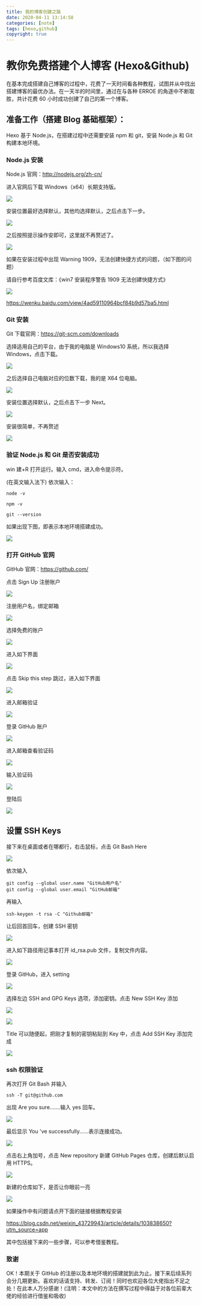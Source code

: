 ```yaml
---
title: 我的博客创建之路
date: 2020-04-11 13:14:58
categories: [note]
tags: [hexo,github]
copyright: true
---
```


# 教你免费搭建个人博客 (Hexo&Github)

在基本完成搭建自己博客的过程中，花费了一天时间看各种教程，试图并从中找出搭建博客的最优办法。在一天半的时间里，通过在与各种 ERROE 的角逐中不断取胜，共计花费 60 小时成功创建了自己的第一个博客。

<!-- more -->

## 准备工作（搭建 Blog 基础框架）：

Hexo 基于 Node.js，在搭建过程中还需要安装 npm 和 git，安装 Node.js 和 Git 构建本地环境。

### Node.js 安装

Node.js 官网：http://nodejs.org/zh-cn/

进入官网后下载 Windows（x64）长期支持版。

![](https://github.com/sujit-168/Blog-Picture/raw/master/My%20Blog/%E6%88%91%E7%9A%84%E5%8D%9A%E5%AE%A2%E5%88%9B%E5%BB%BA%E4%B9%8B%E8%B7%AF1/node.js1.png)

安装位置最好选择默认，其他均选择默认，之后点击下一步。

![](https://github.com/sujit-168/Blog-Picture/raw/master/My%20Blog/%E6%88%91%E7%9A%84%E5%8D%9A%E5%AE%A2%E5%88%9B%E5%BB%BA%E4%B9%8B%E8%B7%AF1/Node.js.png)

之后按照提示操作安即可，这里就不再赘述了。

![](https://github.com/sujit-168/Blog-Picture/raw/master/My%20Blog/%E6%88%91%E7%9A%84%E5%8D%9A%E5%AE%A2%E5%88%9B%E5%BB%BA%E4%B9%8B%E8%B7%AF1/Node.js0.jpg)

如果在安装过程中出现 Warning 1909，无法创建快捷方式的问题，（如下图的问题）

请自行参考百度文库：《win7 安装程序警告 1909 无法创建快捷方式》

![](https://github.com/sujit-168/Blog-Picture/raw/master/My%20Blog/%E6%88%91%E7%9A%84%E5%8D%9A%E5%AE%A2%E5%88%9B%E5%BB%BA%E4%B9%8B%E8%B7%AF1/CSDN_1909.jpg)

https://wenku.baidu.com/view/4ad59110964bcf84b9d57ba5.html

### Git 安装

Git 下载官网：https://git-scm.com/downloads

选择适用自己的平台，由于我的电脑是 Windows10 系统，所以我选择 Windows，点击下载。

![](https://github.com/sujit-168/Blog-Picture/raw/master/My%20Blog/%E6%88%91%E7%9A%84%E5%8D%9A%E5%AE%A2%E5%88%9B%E5%BB%BA%E4%B9%8B%E8%B7%AF1/git.png)

之后选择自己电脑对应的位数下载，我的是 X64 位电脑。

![](https://github.com/sujit-168/Blog-Picture/raw/master/My%20Blog/%E6%88%91%E7%9A%84%E5%8D%9A%E5%AE%A2%E5%88%9B%E5%BB%BA%E4%B9%8B%E8%B7%AF1/git1.png)

安装位置选择默认，之后点击下一步 Next。

![](https://github.com/sujit-168/Blog-Picture/raw/master/My%20Blog/%E6%88%91%E7%9A%84%E5%8D%9A%E5%AE%A2%E5%88%9B%E5%BB%BA%E4%B9%8B%E8%B7%AF1/git2.png)

安装很简单，不再赘述

![](https://github.com/sujit-168/Blog-Picture/raw/master/My%20Blog/%E6%88%91%E7%9A%84%E5%8D%9A%E5%AE%A2%E5%88%9B%E5%BB%BA%E4%B9%8B%E8%B7%AF1/git5.png)

### 验证 Node.js 和 Git 是否安装成功

win 建+R 打开运行。输入 cmd，进入命令提示符。

(在英文输入法下)     依次输入：

```
node -v

npm -v

git --version
```

如果出现下图，即表示本地环境搭建成功。

![](https://github.com/sujit-168/Blog-Picture/raw/master/My%20Blog/%E6%88%91%E7%9A%84%E5%8D%9A%E5%AE%A2%E5%88%9B%E5%BB%BA%E4%B9%8B%E8%B7%AF1/win1.png)

### 打开 GitHub 官网

GitHub 官网：https://github.com/

点击 Sign Up 注册账户

![](https://github.com/sujit-168/Blog-Picture/raw/master/My%20Blog/%E6%88%91%E7%9A%84%E5%8D%9A%E5%AE%A2%E5%88%9B%E5%BB%BA%E4%B9%8B%E8%B7%AF1/GitHub1.jpg)

注册用户名，绑定邮箱

![](https://github.com/sujit-168/Blog-Picture/raw/master/My%20Blog/%E6%88%91%E7%9A%84%E5%8D%9A%E5%AE%A2%E5%88%9B%E5%BB%BA%E4%B9%8B%E8%B7%AF1/GitHub0.jpg)

选择免费的账户

![](https://github.com/sujit-168/Blog-Picture/raw/master/My%20Blog/%E6%88%91%E7%9A%84%E5%8D%9A%E5%AE%A2%E5%88%9B%E5%BB%BA%E4%B9%8B%E8%B7%AF1/GitHub13.jpg)

进入如下界面

![](https://github.com/sujit-168/Blog-Picture/raw/master/My%20Blog/%E6%88%91%E7%9A%84%E5%8D%9A%E5%AE%A2%E5%88%9B%E5%BB%BA%E4%B9%8B%E8%B7%AF1/GitHub14.jpeg)

点击 Skip this step 跳过，进入如下界面

![](https://github.com/sujit-168/Blog-Picture/raw/master/My%20Blog/%E6%88%91%E7%9A%84%E5%8D%9A%E5%AE%A2%E5%88%9B%E5%BB%BA%E4%B9%8B%E8%B7%AF1/GitHub20.jpeg)

进入邮箱验证

![](https://github.com/sujit-168/Blog-Picture/raw/master/My%20Blog/%E6%88%91%E7%9A%84%E5%8D%9A%E5%AE%A2%E5%88%9B%E5%BB%BA%E4%B9%8B%E8%B7%AF1/GitHub16.jpeg)

登录 GitHub 账户

![](https://github.com/sujit-168/Blog-Picture/raw/master/My%20Blog/%E6%88%91%E7%9A%84%E5%8D%9A%E5%AE%A2%E5%88%9B%E5%BB%BA%E4%B9%8B%E8%B7%AF1/GitHub11.jpeg)

进入邮箱查看验证码

![](https://github.com/sujit-168/Blog-Picture/raw/master/My%20Blog/%E6%88%91%E7%9A%84%E5%8D%9A%E5%AE%A2%E5%88%9B%E5%BB%BA%E4%B9%8B%E8%B7%AF1/GitHub17.jpeg)

输入验证码

![](https://github.com/sujit-168/Blog-Picture/raw/master/My%20Blog/%E6%88%91%E7%9A%84%E5%8D%9A%E5%AE%A2%E5%88%9B%E5%BB%BA%E4%B9%8B%E8%B7%AF1/GitHub18.jpeg)

登陆后

![](https://github.com/sujit-168/Blog-Picture/raw/master/My%20Blog/%E6%88%91%E7%9A%84%E5%8D%9A%E5%AE%A2%E5%88%9B%E5%BB%BA%E4%B9%8B%E8%B7%AF1/GitHub19.jpeg)

## 设置 SSH Keys

接下来在桌面或者在哪都行，右击鼠标，点击 Git Bash Here

![](https://github.com/sujit-168/Blog-Picture/raw/master/My%20Blog/%E6%88%91%E7%9A%84%E5%8D%9A%E5%AE%A2%E5%88%9B%E5%BB%BA%E4%B9%8B%E8%B7%AF1/Git_Bash.jpg)

依次输入

```
git config --global user.name "GitHub用户名"
git config --global user.email "GitHub邮箱"
```

再输入

```
ssh-keygen -t rsa -C "Github邮箱"
```

让后回首回车，创建 SSH 密钥

![](https://github.com/sujit-168/Blog-Picture/raw/master/My%20Blog/%E6%88%91%E7%9A%84%E5%8D%9A%E5%AE%A2%E5%88%9B%E5%BB%BA%E4%B9%8B%E8%B7%AF1/1586608444863.jpeg)

进入如下路径用记事本打开 id_rsa.pub 文件，复制文件内容。

![](https://github.com/sujit-168/Blog-Picture/raw/master/My%20Blog/%E6%88%91%E7%9A%84%E5%8D%9A%E5%AE%A2%E5%88%9B%E5%BB%BA%E4%B9%8B%E8%B7%AF1/1586608450608.jpeg)

登录 GitHub，进入 setting

![](https://github.com/sujit-168/Blog-Picture/raw/master/My%20Blog/%E6%88%91%E7%9A%84%E5%8D%9A%E5%AE%A2%E5%88%9B%E5%BB%BA%E4%B9%8B%E8%B7%AF1/1586608439053.jpeg)

选择左边 SSH and GPG Keys 选项，添加密钥。点击 New SSH Key 添加

![](https://github.com/sujit-168/Blog-Picture/raw/master/My%20Blog/%E6%88%91%E7%9A%84%E5%8D%9A%E5%AE%A2%E5%88%9B%E5%BB%BA%E4%B9%8B%E8%B7%AF1/CSDN_1586607944334.jpg)

![](https://github.com/sujit-168/Blog-Picture/raw/master/My%20Blog/%E6%88%91%E7%9A%84%E5%8D%9A%E5%AE%A2%E5%88%9B%E5%BB%BA%E4%B9%8B%E8%B7%AF1/CSDN_1586607561800.jpg)

Title 可以随便起，把刚才复制的密钥粘贴到 Key 中，点击 Add SSH Key 添加完成

![](https://github.com/sujit-168/Blog-Picture/raw/master/My%20Blog/%E6%88%91%E7%9A%84%E5%8D%9A%E5%AE%A2%E5%88%9B%E5%BB%BA%E4%B9%8B%E8%B7%AF1/CSDN_1586607565940.jpg)

### ssh 权限验证

再次打开 Git Bash 并输入

```
ssh -T git@github.com
```

出现 Are you sure.......输入 yes 回车。

![](https://github.com/sujit-168/Blog-Picture/raw/master/My%20Blog/%E6%88%91%E7%9A%84%E5%8D%9A%E5%AE%A2%E5%88%9B%E5%BB%BA%E4%B9%8B%E8%B7%AF1/CSDN_1586607577804.jpg)

最后显示 You 've successfully......表示连接成功。

![](https://github.com/sujit-168/Blog-Picture/raw/master/My%20Blog/%E6%88%91%E7%9A%84%E5%8D%9A%E5%AE%A2%E5%88%9B%E5%BB%BA%E4%B9%8B%E8%B7%AF1/CSDN_1586607582440.jpg)

点击右上角加号，点击 New repository 新建 GitHub Pages 仓库，创建后默认启用 HTTPS。

![](https://github.com/sujit-168/Blog-Picture/raw/master/My%20Blog/%E6%88%91%E7%9A%84%E5%8D%9A%E5%AE%A2%E5%88%9B%E5%BB%BA%E4%B9%8B%E8%B7%AF1/GitHub5.jpg)

新建的仓库如下，是否让你眼前一亮

![](https://github.com/sujit-168/Blog-Picture/raw/master/My%20Blog/%E6%88%91%E7%9A%84%E5%8D%9A%E5%AE%A2%E5%88%9B%E5%BB%BA%E4%B9%8B%E8%B7%AF1/GitHub19.jpeg)

如果操作中有问题请点开下面的链接根据教程安装

https://blog.csdn.net/weixin_43729943/article/details/103838650?utm_source=app

其中包括接下来的一些步骤，可以参考借鉴教程。

### 致谢

OK！本期关于 GitHub 的注册以及本地环境的搭建就到此为止。接下来后续系列会分几期更新。喜欢的话请支持、转发、订阅！同时也欢迎各位大佬指出不足之处！在此本人万分感谢！(注明：本文中的方法在撰写过程中得益于对各位前辈大佬的经验进行借鉴和吸收)
